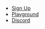- [Sign Up](https://contiguity.co/onboard/begin)
- [Playground](https://playground.contiguity.co/)
- [Discord](https://discord.gg/Z9K5XAsS7H)